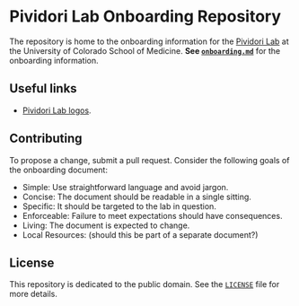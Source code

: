 # Pividori Lab Onboarding Repository

The repository is home to the onboarding information for the [Pividori Lab](https://pivlab.org/) at the University of Colorado School of Medicine.
**See [`onboarding.md`](onboarding.md)** for the onboarding information.

## Useful links
* [Pividori Lab logos](https://github.com/pivlab/pivlab-website/tree/main/images/logo).

## Contributing

To propose a change, submit a pull request.
Consider the following goals of the onboarding document:

+ Simple: Use straightforward language and avoid jargon.
+ Concise: The document should be readable in a single sitting.
+ Specific: It should be targeted to the lab in question.
+ Enforceable: Failure to meet expectations should have consequences.
+ Living: The document is expected to change.
+ Local Resources: (should this be part of a separate document?)

## License

This repository is dedicated to the public domain.
See the [`LICENSE`](LICENSE) file for more details.
